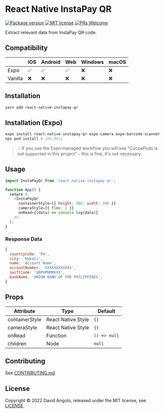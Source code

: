# React Native InstaPay QR
[![Package version](https://img.shields.io/npm/v/react-native-instapay-qr?style=for-the-badge&labelColor=000000)](https://www.npmjs.com/package/react-native-instapay-qr)
[![MIT license](https://img.shields.io/badge/License-MIT-brightgreen.svg?style=for-the-badge&labelColor=000000)](LICENSE)
[![PRs Welcome](https://img.shields.io/badge/PRs-welcome-hotpink.svg?style=for-the-badge&labelColor=000000)](https://github.com/dcangulo/react-native-instapay-qr/pulls)

Extract relevant data from InstaPay QR code.

## Compatibility
|         | iOS                | Android            | Web                | Windows | macOS |
|---------|--------------------|--------------------|--------------------|---------|-------|
| Expo    | :white_check_mark: | :white_check_mark: | :white_check_mark: | :x:     | :x:   |
| Vanilla | :x:                | :x:                | :x:                | :x:     | :x:   |

## Installation
```bash
yarn add react-native-instapay-qr
```

## Installation (Expo)
```bash
expo install react-native-instapay-qr expo-camera expo-barcode-scanner
npx pod-install # iOS Only
```
> :bulb: If you use the Expo managed workflow you will see "CocoaPods is not supported in this project" - this is fine, it's not necessary.

## Usage
```js
import InstaPayQr from 'react-native-instapay-qr';

function App() {
  return (
    <InstaPayQr
      containerStyle={{ height: 300, width: 300 }}
      cameraStyle={{ flex: 1 }}
      onRead={(data) => console.log(data)}
    />
  );
}
```

### Response Data
```js
{
  countryCode: 'PH',
  city: 'Makati',
  name: 'Account Name',
  accountNumber: 'XXXXXXXXXXXX',
  swiftCode: 'UBPHPHMMXXX',
  bankName: 'UNION BANK OF THE PHILIPPINES',
}
```

## Props
| Attribute      | Type               | Default      |
| -------------- | ------------------ | ------------ |
| containerStyle | React Native Style | `{}`         |
| cameraStyle    | React Native Style | `{}`         |
| onRead         | Function           | `() => null` |
| children       | Node               | `null`       |

## Contributing
See [CONTRIBUTING.md](CONTRIBUTING.md)
## License
Copyright © 2022 David Angulo, released under the MIT license, see [LICENSE](LICENSE).
